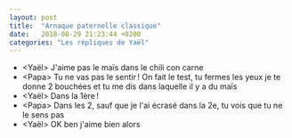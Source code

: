 ```yaml
---
layout: post
title:  "Arnaque paternelle classique"
date:   2018-08-29 21:23:44 +0200
categories: "Les répliques de Yaël"
---
```


* \<Yaël\> J'aime pas le maïs dans le chili con carne
* \<Papa\> Tu ne vas pas le sentir ! On fait le test, tu fermes les yeux je te donne 2 bouchées et tu me dis dans laquelle il y a du maïs
* \<Yaël\> Dans la 1ère !
* \<Papa\> Dans les 2, sauf que je l'ai écrasé dans la 2e, tu vois que tu ne le sens pas
* \<Yaël\> OK ben j'aime bien alors

